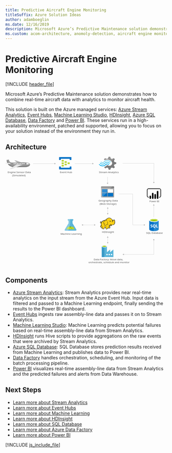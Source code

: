 ```yaml
---
title: Predictive Aircraft Engine Monitoring
titleSuffix: Azure Solution Ideas
author: adamboeglin
ms.date: 12/16/2019
description: Microsoft Azure’s Predictive Maintenance solution demonstrates how to combine real-time aircraft data with analytics to monitor aircraft health.
ms.custom: acom-architecture, anomoly-detection, aircraft engine monitor, aircraft health monitoring systems, 'https://azure.microsoft.com/solutions/architecture/aircraft-engine-monitoring-for-predictive-maintenance-in-aerospace/'
---
```

# Predictive Aircraft Engine Monitoring

[!INCLUDE [header_file](../header.md)]

Microsoft Azure’s Predictive Maintenance solution demonstrates how to combine real-time aircraft data with analytics to monitor aircraft health.

This solution is built on the Azure managed services: [Azure Stream Analytics](https://azure.microsoft.com/services/stream-analytics/), [Event Hubs](https://azure.microsoft.com/services/event-hubs/), [Machine Learning Studio](https://azure.microsoft.com/services/machine-learning-studio/), [HDInsight](https://azure.microsoft.com/services/hdinsight/), [Azure SQL Database](https://azure.microsoft.com/services/sql-database/), [Data Factory](https://azure.microsoft.com/services/data-factory/) and [Power BI](https://powerbi.microsoft.com). These services run in a high-availability environment, patched and supported, allowing you to focus on your solution instead of the environment they run in.

## Architecture

<svg class="architecture-diagram" aria-labelledby="aircraft-engine-monitoring-for-predictive-maintenance-in-aerospace" height="749.189" viewbox="0 0 1095.946 749.189" width="1095.95" xmlns="http://www.w3.org/2000/svg">
    <path d="M737.692 59.62l2.817-7.027 12.913-4.307v-9.975l-1.409-.453-11.5-3.174-2.817-7.027 5.865-11.557-7.278-7.027-1.409.68-10.565 5.214-7.509-2.952L712.1 0h-10.564l-.47 1.36-3.522 10.655-7.278 2.72-12.442-5.214-7.513 7.027.7 1.36L674.3 23.8a38 38 0 0118.547-4.534 38.592 38.592 0 0124.182 9.521 53.938 53.938 0 014.461 3.627 17.338 17.338 0 011.878 2.494c4.461 7.481 2.583 17-4.7 22.669a18.5 18.5 0 01-18.547 2.494c-.7-.453-1.174-.453-1.409-.68a24.393 24.393 0 01-3.991-2.72c-.47 0-.7-.453-1.409-.453a5.876 5.876 0 00-3.991 1.814l-.47.453a35.513 35.513 0 01-15.026 9.068l-2.113 4.307 7.043 6.8.47.453 1.409-.68 10.565-5.214 7.278 2.72 3.991 12.015h10.572l.47-1.36 3.756-10.655 7.278-2.72 12.443 5.214 7.043-7.481-.7-1.36z" fill="#7a7a7a"/>
    <path d="M674.772 41.938c-7.982 8.161-20.9 8.161-28.408-.453a2.014 2.014 0 00-3.287 0 2.524 2.524 0 00-.7 1.814 4.239 4.239 0 00.7 1.814c9.391 10.2 25.121 10.428 35.216.453 7.982-7.708 20.425-7.934 28.173.68 1.174 1.133 2.583 1.133 3.287 0a2.524 2.524 0 00.7-1.814 4.24 4.24 0 00-.7-1.814 24.191 24.191 0 00-34.981-.68z" fill="#48c8ef"/>
    <path d="M692.38 46.245a15.174 15.174 0 00-11.269 4.534l-.47.453-.47.453a26.945 26.945 0 01-20.425 8.161c-7.748 0-14.556-3.627-20.191-9.068-1.174-1.133-2.583-1.133-3.287 0-.235 0-.235.453-.235 1.133a3.029 3.029 0 001.174 2.04 31.5 31.5 0 0023.478 10.655c8.687.453 17.139-3.174 23.712-9.974l.47-.453.47-.453a10.833 10.833 0 017.748-3.174c2.817 0 5.4 1.36 7.748 3.627 1.174 1.133 2.583 1.133 3.287 0a2.524 2.524 0 00.7-1.814 4.24 4.24 0 00-.7-1.814 19.494 19.494 0 00-11.74-4.306z" fill="#00abec"/>
    <path d="M672.659 36.951a28.016 28.016 0 0120.425-8.388c7.513 0 14.556 3.627 19.721 9.068 1.174 1.133 2.583 1.133 3.287 0a2.524 2.524 0 00.7-1.814 4.24 4.24 0 00-.7-1.814 31.5 31.5 0 00-23.478-10.655 32.067 32.067 0 00-23.714 9.976l-.47.453-.47.453a10.833 10.833 0 01-7.748 3.174c-3.052 0-5.4-1.36-7.748-3.627-1.174-1.133-2.583-1.133-3.287 0a2.524 2.524 0 00-.7 1.814 4.239 4.239 0 00.7 1.814 15.444 15.444 0 0022.3.453l.47-.453z" fill="#84d6ef"/>
    <g opacity=".2" style="isolation:isolate" fill="#f1f1f1">
        <path d="M694.493 56.447c-.47 0-.7-.453-1.409-.453a5.876 5.876 0 00-3.991 1.814l-.47.453a35.513 35.513 0 01-15.023 9.067l-2.113 4.307 3.756 3.627 19.252-18.816zM674.537 24.029a38 38 0 0118.547-4.529 38.592 38.592 0 0124.182 9.521c1.174.907 2.113 1.587 3.287 2.494l19.486-18.816-3.991-3.854-1.409.68-10.565 5.214-7.278-2.72L712.1 0h-10.564l-.47 1.36-3.522 10.655-7.278 2.72-12.442-5.214-7.513 7.027.7 1.36z"/>
    </g>
    <text fill="#505050" font-family="SegoeUI, Segoe UI" font-size="16.653" transform="matrix(1.036 0 0 1 600.217 704.327)">
        Data Factory: Move data, <tspan x="-34.401" y="20.472">orchestrate, schedule and monitor</tspan>
    </text>
    <text fill="#505050" font-family="SegoeUI, Segoe UI" font-size="16.653" transform="matrix(1.036 0 0 1 957.03 524.469)">
        SQL Database
    </text>
    <path d="M481.722 494.339l-25.437-42.263-.036-17.131h.458a5.295 5.295 0 10-.022-10.582l-27.656.058a5.3 5.3 0 10.022 10.579h.458l.036 17.129-25.262 42.371c-2.771 4.646-.489 8.439 5.072 8.428l67.331-.14c5.559-.012 7.825-3.815 5.036-8.449z" fill="#59b4d9"/>
    <path fill="#b8d432" d="M425.123 476.243l-10.424 17.482 56.602-.118-10.495-17.439-35.683.075z"/>
    <path d="M441.065 481.4a5.024 5.024 0 005.1-4.94 4.756 4.756 0 00-.526-2.155l-9.188.019a4.746 4.746 0 00-.517 2.157 5.026 5.026 0 005.131 4.919z" fill="#7fba00"/>
    <ellipse cx="450.678" cy="487.079" fill="#7fba00" rx="2.509" ry="2.418" transform="rotate(-.119 452.082 488.206)"/>
    <path d="M404.283 494.5l25.261-42.37-.036-17.13h-.458a5.295 5.295 0 11-.022-10.582l11.917-.025.055 27.578-13.254 50.918-18.395.038c-5.557.012-7.839-3.781-5.068-8.427z" fill="#fff" opacity=".25" style="isolation:isolate"/>
    <text fill="#505050" font-family="SegoeUI, Segoe UI" font-size="16.653" transform="matrix(1.036 0 0 1 374.926 530.937)">
        Machine Learning
    </text>
    <text fill="#505050" font-family="SegoeUI, Segoe UI" font-size="15.354" transform="matrix(1.036 0 0 1 979.272 309.738)">
        Power BI
    </text>
    <path d="M417.085 39.811a1.336 1.336 0 01-1.439 1.389h-11.222a1.336 1.336 0 01-1.439-1.389v-8.058a1.336 1.336 0 011.439-1.389h11.222a1.336 1.336 0 011.439 1.389zM437.227 48.146a1.336 1.336 0 01-1.439 1.389h-11.222a1.336 1.336 0 01-1.439-1.389v-8.057a1.336 1.336 0 011.439-1.389h11.222a1.336 1.336 0 011.439 1.389zM417.085 56.481a1.336 1.336 0 01-1.439 1.389h-11.222a1.336 1.336 0 01-1.439-1.389v-8.057a1.336 1.336 0 011.439-1.389h11.222a1.336 1.336 0 011.439 1.389zM396.942 31.476a1.336 1.336 0 01-1.439 1.389h-11.51a1.336 1.336 0 01-1.439-1.389V23.14a1.336 1.336 0 011.439-1.389h11.222c1.151 0 1.727.556 1.727 1.389z" fill="#b8d432"/>
    <path d="M447.3 2.3h-80.571a1.336 1.336 0 00-1.439 1.389v16.67a1.336 1.336 0 001.439 1.389h8.632a1.336 1.336 0 001.439-1.389v-6.943h60.427v6.946c0 .834.575 1.389 1.727 1.389h8.346a1.336 1.336 0 001.439-1.389V3.692A1.336 1.336 0 00447.3 2.3zM447.3 66.484h-8.345a1.336 1.336 0 00-1.439 1.389v6.668H376.8v-6.946c0-.833-.575-1.389-1.727-1.389h-8.345c-.863 0-1.439.556-1.439 1.667v16.392a1.336 1.336 0 001.439 1.389H447.3a1.336 1.336 0 001.439-1.389V67.873a1.336 1.336 0 00-1.439-1.389z" fill="#0072c6"/>
    <path d="M396.942 48.146a1.336 1.336 0 01-1.439 1.389h-11.51a1.336 1.336 0 01-1.439-1.389v-8.335a1.336 1.336 0 011.439-1.389h11.222c1.151 0 1.727.556 1.727 1.389zM396.942 64.816a1.336 1.336 0 01-1.439 1.389h-11.51a1.336 1.336 0 01-1.439-1.389v-8.335a1.336 1.336 0 011.439-1.389h11.222c1.151 0 1.727.556 1.727 1.389z" fill="#b8d432"/>
    <text fill="#505050" font-family="SegoeUI, Segoe UI" font-size="16.653" transform="matrix(1.036 0 0 1 370.529 111.27)">
        Event Hub
    </text>
    <text fill="#505050" font-family="SegoeUI, Segoe UI" font-size="16.653" transform="matrix(1.036 0 0 1 636.302 111.27)">
        Stream Analytics
    </text>
    <text fill="#505050" font-family="SegoeUI, Segoe UI" font-size="16.653" transform="matrix(1.036 0 0 1 656.754 517.345)">
        HDInsight
    </text>
    <path fill="none" stroke="#afafaf" stroke-miterlimit="10" stroke-width="1.042" d="M695.538 548.588v35.009"/>
    <path fill="#afafaf" d="M690.343 550.108l5.195-8.996 5.194 8.996h-10.389zM690.343 582.077l5.195 8.996 5.194-8.996h-10.389z"/>
    <path fill="none" stroke="#afafaf" stroke-miterlimit="10" stroke-width="1.042" d="M525.932 463.952h79.418"/>
    <path fill="#afafaf" d="M527.452 469.146l-8.996-5.194 8.996-5.195v10.389zM603.83 469.146l8.996-5.194-8.996-5.195v10.389z"/>
    <path fill="none" stroke="#afafaf" stroke-miterlimit="10" stroke-width="1.042" d="M695.538 350.967v35.009"/>
    <path fill="#afafaf" d="M690.343 352.487l5.195-8.995 5.194 8.995h-10.389zM690.343 384.457l5.195 8.995 5.194-8.995h-10.389z"/>
    <text fill="#505050" font-family="SegoeUI, Segoe UI" font-size="16.653" transform="matrix(1.036 0 0 1 632.554 305.249)">
        Geography Data<tspan x="7.648" y="21.607">(Blob Storage)</tspan>
    </text>
    <text fill="#505050" font-family="SegoeUI, Segoe UI" font-size="16.653" transform="matrix(1.036 0 0 1 15.189 111.27)">
        Engine Sensor Data <tspan x="29.72" y="22.205">(Simulated)</tspan>
    </text>
    <path d="M650.551 273.105a3.322 3.322 0 003.181 3.357h81.815a3.355 3.355 0 003.357-3.357v-58.49h-88.353z" fill="#a0a1a2"/>
    <path d="M735.547 201.009h-81.815a3.322 3.322 0 00-3.181 3.357v10.072H738.9v-10.072a3.355 3.355 0 00-3.357-3.357" fill="#7a7a7a"/>
    <path fill="#0072c6" d="M657.089 220.623h36.048v22.972h-36.048zM657.089 246.776h36.048v22.972h-36.048z"/>
    <path fill="#fff" d="M696.318 220.623h35.871v22.972h-35.871z"/>
    <path fill="#0072c6" d="M696.318 246.776h35.871v22.972h-35.871z"/>
    <path d="M654.085 201.009a3.545 3.545 0 00-3.534 3.534v68.209a3.545 3.545 0 003.534 3.534h3.888l69.627-75.277z" fill="#fff" opacity=".2" style="isolation:isolate"/>
    <path d="M977.716 432.331l.129 61.89c.013 6.425 14.407 11.606 32.148 11.569l-.153-73.526z" fill="#0072c6"/>
    <path d="M1009.552 505.789h.44c17.74-.037 32.113-5.274 32.1-11.7l-.129-61.89-32.564.068z" fill="#0072c6"/>
    <path d="M1009.552 505.789h.44c17.74-.037 32.113-5.274 32.1-11.7l-.129-61.89-32.564.068z" fill="#fff" opacity=".15" style="isolation:isolate"/>
    <path d="M1041.963 432.2c.013 6.425-14.359 11.664-32.1 11.7s-32.134-5.142-32.148-11.567 14.359-11.664 32.1-11.7 32.134 5.142 32.148 11.567" fill="#fff"/>
    <path d="M1035.394 431.541c.009 4.242-11.426 7.7-25.54 7.73s-25.565-3.381-25.573-7.623 11.428-7.7 25.541-7.73 25.563 3.383 25.572 7.623" fill="#7fba00"/>
    <path d="M1030.049 436.243c3.343-1.3 5.35-2.933 5.346-4.7-.009-4.242-11.458-7.654-25.573-7.625s-25.549 3.49-25.54 7.731c0 1.765 2.017 3.386 5.366 4.676 4.668-1.823 11.967-3.009 20.194-3.026s15.529 1.138 20.208 2.942" fill="#b8d432"/>
    <path d="M999.726 475.246a5.276 5.276 0 01-2.083 4.472 9.383 9.383 0 01-5.778 1.6 11 11 0 01-5.249-1.12l-.009-4.525a8.094 8.094 0 005.362 2.054 3.645 3.645 0 002.184-.57 1.77 1.77 0 00.768-1.5 2.1 2.1 0 00-.745-1.6 13.635 13.635 0 00-3.022-1.747q-4.642-2.165-4.65-5.927a5.36 5.36 0 012.013-4.38 8.249 8.249 0 015.368-1.658 13.421 13.421 0 014.922.768l.009 4.226a8.02 8.02 0 00-4.668-1.4 3.453 3.453 0 00-2.076.561 1.759 1.759 0 00-.76 1.493 2.13 2.13 0 00.619 1.575 9.948 9.948 0 002.526 1.515 12.5 12.5 0 014.057 2.72 5.082 5.082 0 011.212 3.443zM1021.529 470.621a11.566 11.566 0 01-1.614 6.209 8.679 8.679 0 01-4.572 3.7l5.892 5.431-5.937.012-4.209-4.7a9.845 9.845 0 01-4.874-1.418 8.947 8.947 0 01-3.358-3.633 11.171 11.171 0 01-1.192-5.151 12.046 12.046 0 011.267-5.622 9.088 9.088 0 013.59-3.8 10.512 10.512 0 015.314-1.339 9.78 9.78 0 015.014 1.277 8.778 8.778 0 013.442 3.654 11.573 11.573 0 011.237 5.38zm-4.805.265a7.932 7.932 0 00-1.354-4.868 4.348 4.348 0 00-3.68-1.782 4.616 4.616 0 00-3.8 1.8 8.725 8.725 0 00-.009 9.521 4.5 4.5 0 003.721 1.766 4.559 4.559 0 003.743-1.725 7.286 7.286 0 001.379-4.712zM1036.974 480.867l-12.073.025-.042-20.272 4.566-.009.034 16.568 7.507-.016.008 3.704z" fill="#fff"/>
    <path d="M733.99 650.084V631l-21.6 18.764h-.473V631l-21.6 18.764v-39.258c0-3.311-7.411-6.623-17.187-6.623s-17.818 3.154-17.818 6.623v71.9h78.84zm-60.865-36.424c-7.1 0-12.772-1.734-12.772-3.627s5.677-3.627 12.772-3.627 12.772 1.577 12.772 3.627c-.157 1.892-5.834 3.627-12.772 3.627zm37.213 55.977h-8.672v-8.672h8.672zm-15.3 0h-8.672v-8.672h8.672zm22.075 0v-8.672h8.672v8.672z" fill="#59b4d9"/>
    <path fill="#3999c6" d="M655.307 610.033h17.503v72.376h-17.503z"/>
    <path d="M690.155 610.033c0 3.469-7.884 6.307-17.5 6.307s-17.345-2.838-17.345-6.307 7.884-6.307 17.5-6.307 17.345 2.681 17.345 6.307" fill="#fff"/>
    <path d="M686.686 609.56c0 2.365-6.15 4.1-13.876 4.1s-13.876-1.734-13.876-4.1 6.15-4.1 13.876-4.1 13.876 1.892 13.876 4.1" fill="#7fba00"/>
    <path d="M683.69 612.083c1.892-.631 2.838-1.577 2.838-2.523 0-2.365-6.15-4.1-13.876-4.1s-13.876 1.892-13.876 4.1c.158.946 1.261 1.892 3 2.523a33.475 33.475 0 0111.038-1.577 33.123 33.123 0 0110.88 1.577" fill="#b8d432"/>
    <path fill="#fcd116" d="M678.689 431.931l-7.106 1.218-6.294 2.842-5.481 3.452-5.279 6.293-2.842 3.046-2.843 1.015-.812-1.827 1.421-1.827.203-2.64h1.015l.813.812-.203-2.639-1.016-.812v-1.015l-2.436 1.421-2.436 2.639-.406 2.437 1.015 2.03.812 3.248 1.827.812h2.03l1.828-1.218-1.218 6.294 1.218 6.903-1.421 3.248-4.264 4.67.609 3.045 2.233 3.248 3.858 2.64 2.233.406h2.233l-1.421 6.09 5.279 2.234 6.7.812 2.233-1.624.203-3.858 2.639-4.263.203-3.452 6.091.609 5.685-.609-5.685 3.452 1.015 4.06 3.451 5.685 3.655 1.421 2.639-1.015 1.218-2.436 5.888-4.467 1.218 1.015 9.136.406 1.827-1.624.203-2.639-.609-1.015-.406-7.106-3.045-6.091.406-2.842 1.827 1.015 5.279 4.872 2.436.203 2.842-1.218 2.843-2.03 1.421-4.67 8.121.61 5.076-2.031 4.06-3.654 2.842-5.482.812-6.497-.609-7.308-1.624-6.7-1.624-2.233-2.233-.61-3.858 4.264-3.451 1.218-3.046-5.075-3.045-2.843-1.827-1.015-6.497-5.685-5.481-2.842-5.279-.406-6.294 1.015-5.481 2.03-3.655 3.046-3.045 3.654-3.046.812-5.278 5.076z"/>
    <path fill="#1e1e1e" d="M651.281 445.736l.812 1.016.203-1.219h-.609l-.406.203z"/>
    <path d="M744.671 437.819a22.51 22.51 0 00-2.436-8.121c-.2-.2-.406-.609-.609-.812a8.383 8.383 0 00-2.233-1.421 3.012 3.012 0 00-2.639 0c-.2.2-.406.2-.609.406a11.261 11.261 0 00-1.218 1.624 14.315 14.315 0 01-1.421 1.827 7.878 7.878 0 01-2.233 1.218 7.878 7.878 0 00-1.218-2.233 19.046 19.046 0 00-1.827-2.436l-1.624-1.624-1.827-1.218a45.194 45.194 0 01-4.873-3.857c-.609-.609-1.421-1.218-2.03-1.827-3.654-3.045-7.106-4.467-10.76-4.67s-7.512.812-12.181 2.639a21.4 21.4 0 00-5.279 3.248 29.138 29.138 0 00-3.857 4.467 6.006 6.006 0 00-2.03.406 7.2 7.2 0 00-2.436 1.624 13.135 13.135 0 01-1.827 1.624l-1.624 1.624a44.478 44.478 0 00-10.557 2.639 30.416 30.416 0 00-8.73 5.279 15.264 15.264 0 00-3.045 3.248 33.067 33.067 0 00-2.233 3.451l-1.827 1.827a4.213 4.213 0 01-2.03 1.218 1.571 1.571 0 01-.609.2v-.2a5.206 5.206 0 001.218-3.857c.2.2.2.406.406.609s.2.406.406.609l.406-.406.609.2a8.514 8.514 0 00.2-3.248 2.79 2.79 0 00-1.015-1.624c0-.2.2-.2.2-.406a2.934 2.934 0 00.406-1.421l-.406-.2.406.2.609-.406-.812.2a13.188 13.188 0 00-5.482 3.457 9.014 9.014 0 00-1.624 2.233 4.53 4.53 0 00-.609 2.639 6.1 6.1 0 001.218 2.233 12.939 12.939 0 00.406 1.421 2.886 2.886 0 01.406 1.218 4.218 4.218 0 002.233 2.03 4.949 4.949 0 002.436 0c-.2 1.015-.2 2.03-.406 3.045a42.5 42.5 0 00.2 4.873 2.575 2.575 0 00.2 1.218c0 .406.2.812.2 1.218a2.886 2.886 0 00-.406 1.218 8.485 8.485 0 01-.812 2.03l-1.624 1.624-1.421 1.421-.406.406c-1.015 1.015-1.218 1.218-1.015 2.842A28.914 28.914 0 00646 476.6a12.339 12.339 0 002.03 2.842 21.682 21.682 0 005.076 3.248 6.022 6.022 0 003.248.406c0 .2 0 .406-.2.406a9.9 9.9 0 00-.609 1.421c-1.218 2.842 0 4.263 2.03 5.076a19.956 19.956 0 003.248 1.015c.2 0 .406.2.812.2a30.342 30.342 0 005.685 1.218c2.233.2 4.263-.406 4.873-2.436a8.935 8.935 0 00.406-2.03v-1.827a10.871 10.871 0 011.421-2.436c0-.2.2-.2.2-.406.406-.812.812-1.218.812-1.827v-2.436a24.57 24.57 0 003.857.2h2.03c-.2 0-.406.2-.609.2a.2.2 0 00-.2.2c-1.827.812-1.827 2.639-1.218 4.263a9.656 9.656 0 002.233 4.06c1.421 2.03 2.639 3.857 4.06 4.67 1.624 1.015 3.451 1.015 5.888-.2a4.218 4.218 0 002.03-2.233c.2-.2.406-.609.609-.812a30.385 30.385 0 013.045-2.436 8.6 8.6 0 011.421-1.015 6.759 6.759 0 001.218.609 7.613 7.613 0 002.233.2h5.279c1.421 0 2.639 0 3.451-.609 1.015-.609 1.421-1.421 1.624-3.045v-1.624a2.7 2.7 0 00-.609-1.421v-4.467a10.19 10.19 0 00-.406-2.436 9.9 9.9 0 00-.812-2.233c-.2-.609-.406-1.015-.609-1.624l-.406.2.406-.2a12.419 12.419 0 00-1.015-2.436v-.609l.812.812 1.218 1.218a13.979 13.979 0 002.639 2.233 4.9 4.9 0 003.451.812 8.049 8.049 0 004.467-1.624 9.923 9.923 0 002.842-3.654c.2-.406.2-.812.406-1.218 0-.406.2-.609.2-1.015a23.247 23.247 0 006.5.2 18 18 0 005.888-1.624 14.928 14.928 0 005.888-5.888 22.949 22.949 0 002.842-9.136c-.201-2.428-.404-6.082-1.014-9.533zm-30.454 24.566c-.609 2.03-1.624 5.482 1.218 6.091a3.616 3.616 0 003.045-.609 5.721 5.721 0 01-2.639 0 1.781 1.781 0 01-1.421-1.218c.2.2.609.2 1.421.406 2.03.406 4.06-.406 4.467-2.03a20.99 20.99 0 01.609-2.436 12.939 12.939 0 001.421.406c-.2.812-.609 1.624-.812 2.639a5.741 5.741 0 01-5.685 3.857c-2.233 0-3.451-1.421-5.076-2.639-1.015-.812-2.03-1.827-3.045-2.639a22.46 22.46 0 01-7.309-3.654 13.9 13.9 0 005.482 4.264c-.406 3.654-1.624 6.294-2.639 9.745-.406 1.624-4.264 7.918-5.482 8.527-.812.406-5.482 4.467-6.5 5.076a9.111 9.111 0 01-2.233 2.639c-3.045 1.624-5.076-1.421-6.7-4.06-.812-1.218-2.842-4.67-1.015-5.685 1.624-.812 2.639-1.624 4.467-2.639a6.17 6.17 0 001.015 1.421c0-.609-.2-1.015-.2-1.624a5.8 5.8 0 010-2.639c0-.812.2-1.827.2-2.639-.2 1.015-.812 1.827-1.015 2.842a1.83 1.83 0 00-.2 1.015 32.8 32.8 0 01-11.775.2c-.2-1.421-.609-3.045-.812-4.06v6.5a4.621 4.621 0 01-.812 3.248c-.609 1.218-1.015 1.421-2.03 3.451a17.464 17.464 0 01-.2 3.248c-.609 2.03-6.091.406-7.512 0-1.827-.406-5.482-1.218-4.67-3.654a29.447 29.447 0 001.827-7.309c-3.248-4.67-6.294-11.166-6.9-17.054-.406-4.467-.2-7.309.812-9.948 1.624-4.264 3.654-8.121 7.106-11.166 4.67-4.06 8.933-5.685 15.836-6.7-1.624 1.827-3.248 3.857-5.076 5.888a31.46 31.46 0 00-4.06 6.5c-1.624 3.248-1.624 4.467.609 7.106 1.827 2.436 2.842 3.451 3.451 5.888a13.149 13.149 0 00-1.015 4.264c2.233 2.436 3.857 4.06 5.888 4.467a7.863 7.863 0 005.685-.609c4.06-2.03 7.918-4.873 12.587-5.076 2.233-5.279 2.03-9.745.812-15.024a89.919 89.919 0 01-1.218-10.354 26.466 26.466 0 00-.406 10.557c.812 4.467 1.421 9.339-.812 13.2-4.264.406-7.918 2.842-11.775 4.873a6.7 6.7 0 01-4.873.406c-1.218-.2-2.233-1.218-4.06-3.248a9.431 9.431 0 011.218-4.67 88.536 88.536 0 014.873-8.324c-2.03 2.639-4.06 4.873-5.685 7.309-.609-1.827-1.624-2.842-3.045-4.873s-1.624-2.842-.609-5.279c1.218-2.436 2.03-4.467 4.06-6.5 3.248-3.654 6.294-7.512 9.948-11.166 2.03-1.827 2.842-1.827 5.279-2.233s4.67-.812 7.106-1.421a41.445 41.445 0 01-6.9.609c2.233-2.842 3.451-4.467 7.106-6.091 8.933-3.857 14.618-4.264 21.521 1.624a48.606 48.606 0 005.279 4.263 8.935 8.935 0 00-2.03.406 7.74 7.74 0 013.045.2c.2.2.609.406.812.609a8.266 8.266 0 012.842 2.436 26.883 26.883 0 012.436 4.06c-.406-.2-.812-.2-1.218-.406a1.221 1.221 0 00-.812-.2 2.441 2.441 0 00-1.624.406 6.616 6.616 0 01-2.639.812 2.242 2.242 0 001.624 0h.2c-.2.2-.2.609-.406 1.015a3.455 3.455 0 00.2 1.421c0 .2.2.2.2.406-.406.2-.609.2-1.015.406a19.566 19.566 0 014.873 0c.2.609.2 1.015.406 1.624h-.609a2.777 2.777 0 00-2.842-.2c-3.451.812-2.639 2.842-4.263 5.888 1.624-2.03 1.624-4.264 4.263-4.873.609-.2 1.015-.406 1.421-.2a3.984 3.984 0 00-1.827 1.827c-.812 2.233-.2 3.857-1.218 5.888 1.015-1.827 1.015-3.451 2.03-5.482.406-.609 1.624-1.827 2.233-1.827h.609a19.765 19.765 0 01.2 3.248c-.2 1.827-.609 4.467-.812 5.482 1.015-1.218 1.421-3.654 1.827-5.482a15.37 15.37 0 000-6.091c-.609-2.842 2.233-2.233 3.857-3.654 1.218-1.015 2.03-2.436 3.045-3.451s2.842.406 3.248 1.624a40.415 40.415 0 012.233 16.242c-.609 5.076-3.045 10.76-7.512 13.2-5.685 3.248-12.587 1.218-18.272-.609a14.5 14.5 0 01-3.045-1.624 4.562 4.562 0 01.409 3.639zm-5.076 20.505c-.2 2.03-.812 2.233-2.842 2.233a42.437 42.437 0 01-5.076-.2 11.029 11.029 0 01-2.233-.406c1.827-1.421 5.076-7.106 5.685-9.136s1.421-3.857 1.827-5.888a11.446 11.446 0 00.812 2.436 12.015 12.015 0 011.015 3.857 39.12 39.12 0 00.2 4.873 3.142 3.142 0 01.613 2.231zm-59.283-42.229a3.24 3.24 0 00-.609 1.624c-.609 2.233.2 4.264-1.827 5.888 1.015 1.827.812 2.639 3.045 1.827a8.383 8.383 0 002.233-1.421c-.2.812-.609 1.624-.812 2.436 0 .2 0 .2-.2.406-1.624.609-3.654 1.015-4.467-.609a10.051 10.051 0 01-.812-2.639c-2.64-2.64 1.217-6.294 3.45-7.512zm.2 2.436a1.221 1.221 0 01.2-.812c0-.2 0-.2.2-.406.609.406.609.812.812 1.624-.396-.403-.802-.609-1.208-.403zm2.03 23.754a47.984 47.984 0 005.482 11.775 13.988 13.988 0 01-.609 1.624c-1.624 2.233-5.685-1.015-6.9-2.233a8.212 8.212 0 01-2.436-4.467c-.2-1.015 0-1.015.812-1.827l3.045-3.045zm77.352-33.5c0 .2.2.406.2.609l-.2.2c-.2-.2-.406-.609-.609-.812zm-75.52 12.385zm-3.248-4.873zm-5.076 7.715zm28.423 29.845zm49.538-15.023zm18.272-6.9z" fill="#1e1e1e"/>
    <path d="M734.52 435.788c2.842-1.015 4.263-3.248 4.873-6.091a11.106 11.106 0 01-5.279 5.279c-1.218.609-2.03.406-3.451.2 1.421.612 2.437 1.018 3.857.612zM718.278 438.631a21.114 21.114 0 00-3.045.406c0-.406-.2-.609-.2-1.015a2.881 2.881 0 00-1.833-1.622c.609-.406 1.421-.812 2.03-1.218-1.624.812-3.451.609-4.873 1.421-1.218.812-2.842 3.451-4.06 4.467a16.936 16.936 0 002.436-1.624 3.764 3.764 0 00.406 1.421 3.2 3.2 0 001.421 1.421 6.351 6.351 0 00-1.015 2.03 17.739 17.739 0 018.733-5.687zM703.661 435.585c.609-2.436 1.421-4.67 5.076-6.294-4.873 1.219-5.685 3.249-5.076 6.294zM711.579 458.73c-.2.609-.2 1.624-.406 2.233a8.787 8.787 0 011.015-2.436c.406-.812.609-.812 1.421-1.218a18.865 18.865 0 002.03-1.015c-.609 0-1.624.406-2.233.406-1.421.2-1.624.609-1.827 2.03zM685.592 431.322c-1.827 1.827-3.451 7.715-4.06 10.151.812-2.03 3.045-7.512 4.67-8.933a4.247 4.247 0 011.218-.812c-1.218 2.03-1.015 2.436-.609 5.076a10.718 10.718 0 012.842-5.888c1.624-.406 3.248-1.015 5.076-1.624-2.03.2-3.857.406-5.888.609-1.828.406-2.234.406-3.249 1.421z" fill="#1e1e1e"/>
    <path d="M709.751 441.676a1.362 1.362 0 012.436-1.218v.2a13.136 13.136 0 00-1.827 1.624.648.648 0 01-.609-.609M724.775 435.788a1.015 1.015 0 012.03 0v.406a4.778 4.778 0 00-1.624.406c-.2 0-.406-.406-.406-.812" fill="#fffacb"/>
    <path fill="none" stroke="#afafaf" stroke-miterlimit="10" stroke-width="1.042" d="M1008.883 565.797v97.996"/>
    <path fill="#afafaf" d="M1003.689 567.316l5.194-8.995 5.194 8.995h-10.388z"/>
    <path fill="none" stroke="#afafaf" stroke-miterlimit="10" stroke-width="1.042" d="M1008.622 329.873v80.788"/>
    <path fill="#afafaf" d="M1003.428 331.393l5.194-8.996 5.195 8.996h-10.389z"/>
    <path fill="none" stroke="#afafaf" stroke-miterlimit="10" stroke-width="1.041" d="M804.042 664.348h205.135"/>
    <path fill="#afafaf" d="M805.561 669.541l-8.992-5.193 8.992-5.193v10.386z"/>
    <path fill="none" stroke="#afafaf" stroke-miterlimit="10" stroke-width="1.041" d="M335.012 46.506H188.163"/>
    <path fill="#afafaf" d="M333.492 41.313l8.993 5.193-8.993 5.192V41.313z"/>
    <path fill="none" stroke="#afafaf" stroke-miterlimit="10" stroke-width="1.041" d="M592.585 46.506H471.827"/>
    <path fill="#afafaf" d="M591.066 41.313l8.992 5.193-8.992 5.192V41.313z"/>
    <path fill="none" stroke="#afafaf" stroke-miterlimit="10" stroke-width="1.041" d="M1008.945 173.093l.788-128.808"/>
    <path fill="#afafaf" d="M1014.147 171.605l-5.247 8.961-5.138-9.024 10.385.063z"/>
    <path fill="none" stroke="#afafaf" stroke-miterlimit="10" stroke-width="1.041" d="M694.705 178.644v-42.21"/>
    <path fill="#afafaf" d="M699.898 177.124l-5.193 8.993-5.193-8.993h10.386z"/>
    <path fill="none" stroke="#afafaf" stroke-miterlimit="10" stroke-width="1.041" d="M942.862 463.952h-77.459"/>
    <path fill="#afafaf" d="M941.343 458.759l8.992 5.193-8.992 5.192v-10.385z"/>
    <path fill="none" stroke="#afafaf" stroke-miterlimit="10" stroke-width="1.041" d="M769.923 253.008h95.48M865.403 463.952V253.008M796.569 44.285h213.164"/>
    <path fill="#b3b3b3" d="M61.043 24.947l23.836 18.444 27.461-.127 2.958-2.24-43.122-16.129-11.133.052z"/>
    <path d="M8.33 21.48l15.576-2.3s.089 19.3 20.874 19.943 76.439-1.839 76.439-1.839 23.754.632 32.674 3.56c7.884 2.588 12.645 5.879 13.4 9.587s-.694 10.394-8.841 14.143-14.078 5.261-20.757 5.292c-10.391.048-82.38 1.124-90.555-1.064s-22.3-6.576-29.777-19.159S9.845 28.153 8.33 21.48z" fill="#999"/>
    <path d="M166.445 56.97C155.89 64.275 61.219 65.023 41.914 61.4 26.525 58.518 13.383 32.062 8.677 21.429l-.347.051c1.515 6.673 1.557 15.579 9.037 28.162S38.97 66.613 47.144 68.8s80.164 1.113 90.555 1.064c6.68-.031 12.61-1.543 20.757-5.292a15.248 15.248 0 007.989-7.602z" fill="#7f7f7f"/>
    <path fill="#666" d="M75.645 70.154l8.616-.04 33.326-15.741-41.942 15.781z"/>
    <path fill="#e6e6e6" d="M27.17 82.996l17.813-.083 72.604-28.54-40.831-2.038L27.17 82.996z"/>
    <path fill="#f2f2f2" stroke="#e6e6e6" stroke-miterlimit="10" stroke-width="1.11" d="M1.004 42.296l3.739 5.92 30.43-.141-3.739-5.92-30.43.141z"/>
    <circle cx="59.662" cy="47.219" fill="#fff" r="3.711" transform="rotate(-.266 59.556 47.095)"/>
    <circle cx="70.794" cy="47.168" fill="#fff" r="3.711" transform="rotate(-.266 70.757 47.121)"/>
    <circle cx="81.927" cy="47.116" fill="#fff" r="3.711" transform="rotate(-.266 81.742 47.147)"/>
    <circle cx="93.06" cy="47.064" fill="#fff" r="3.711" transform="translate(-.217 .432)"/>
    <circle cx="104.193" cy="47.013" fill="#fff" r="3.711" transform="rotate(-.266 104.144 46.983)"/>
    <circle cx="115.326" cy="46.961" fill="#fff" r="3.711" transform="rotate(-.266 115.129 47.009)"/>
    <circle cx="126.459" cy="46.909" fill="#fff" r="3.711" transform="rotate(-.266 126.33 46.82)"/>
    <path d="M143.505 41.635l.052 11.133s40.061-3.897-.052-11.133z" fill="#fff"/>
    <path d="M1046.464 277.17h-1.93v-3.86h1.93a7.436 7.436 0 007.427-7.427v-39.425a7.436 7.436 0 00-7.427-7.428h-73.122a7.436 7.436 0 00-7.427 7.428v39.428a7.436 7.436 0 007.427 7.427h1.93v3.86h-1.93a11.3 11.3 0 01-11.286-11.287v-39.428a11.3 11.3 0 0111.287-11.287h73.121a11.3 11.3 0 0111.287 11.287v39.428a11.3 11.3 0 01-11.287 11.287"/>
    <path d="M985.2 264.248a5.237 5.237 0 015.237 5.237v12.077a5.238 5.238 0 01-5.237 5.238 5.237 5.237 0 01-5.239-5.235v-12.079a5.238 5.238 0 015.238-5.238zM1001.669 286.8a5.239 5.239 0 01-5.239-5.238v-31a5.238 5.238 0 1110.477 0v31a5.239 5.239 0 01-5.238 5.239M1034.613 286.648a5.239 5.239 0 01-5.239-5.238v-43.9a5.238 5.238 0 0110.477 0v43.9a5.239 5.239 0 01-5.238 5.239M1018.141 286.8a5.239 5.239 0 01-5.239-5.238v-23.028a5.238 5.238 0 0110.477 0v23.029a5.239 5.239 0 01-5.238 5.239"/>
</svg>

## Components
* [Azure Stream Analytics](https://azure.microsoft.com/services/stream-analytics/): Stream Analytics provides near real-time analytics on the input stream from the Azure Event Hub. Input data is filtered and passed to a Machine Learning endpoint, finally sending the results to the Power BI dashboard.
* [Event Hubs](https://azure.microsoft.com/services/event-hubs/) ingests raw assembly-line data and passes it on to Stream Analytics.
* [Machine Learning Studio](https://azure.microsoft.com/services/machine-learning-studio/): Machine Learning predicts potential failures based on real-time assembly-line data from Stream Analytics.
* [HDInsight](https://azure.microsoft.com/services/hdinsight/) runs Hive scripts to provide aggregations on the raw events that were archived by Stream Analytics.
* [Azure SQL Database](https://azure.microsoft.com/services/sql-database/): SQL Database stores prediction results received from Machine Learning and publishes data to Power BI.
* [Data Factory](https://azure.microsoft.com/services/data-factory/) handles orchestration, scheduling, and monitoring of the batch processing pipeline.
* [Power BI](https://powerbi.microsoft.com) visualizes real-time assembly-line data from Stream Analytics and the predicted failures and alerts from Data Warehouse.

## Next Steps
* [Learn more about Stream Analytics](/azure/stream-analytics/stream-analytics-introduction)
* [Learn more about Event Hubs](/azure/event-hubs/event-hubs-what-is-event-hubs)
* [Learn more about Machine Learning](/azure/machine-learning/machine-learning-what-is-machine-learning)
* [Learn more about HDInsight](/azure/hdinsight/)
* [Learn more about SQL Database](/azure/sql-database/)
* [Learn more about Azure Data Factory](/azure/data-factory/data-factory-introduction)
* [Learn more about Power BI](https://powerbi.microsoft.com/documentation/powerbi-landing-page/)

[!INCLUDE [js_include_file](../../_js/index.md)]
